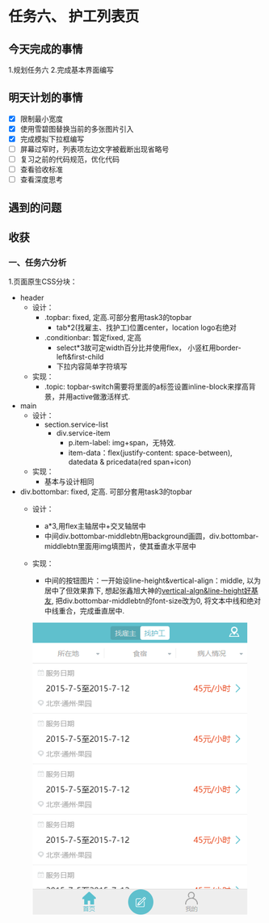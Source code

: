 # 任务六、 护工列表页

## 今天完成的事情

1.规划任务六
2.完成基本界面编写

## 明天计划的事情

- [x] 限制最小宽度
- [x] 使用雪碧图替换当前的多张图片引入
- [x] 完成模拟下拉框编写
- [ ] 屏幕过窄时，列表项左边文字被截断出现省略号
- [ ] 复习之前的代码规范，优化代码
- [ ] 查看验收标准
- [ ] 查看深度思考

## 遇到的问题

## 收获

### 一、任务六分析

1.页面原生CSS分块：

- header
  - 设计：
    - .topbar: fixed, 定高.可部分套用task3的topbar
      - tab*2(找雇主、找护工)位置center，location logo右绝对
    - .conditionbar: 暂定fixed, 定高
      - select*3故可定width百分比并使用flex， 小竖杠用border-left&first-child
      - 下拉内容简单字符填写
  - 实现：
    - .topic: topbar-switch需要将里面的a标签设置inline-block来撑高背景，并用active做激活样式.
- main
  - 设计：
    - section.service-list
      - div.service-item
        - p.item-label: img+span，无特效.
        - item-data：flex(justify-content: space-between), datedata & pricedata(red span+icon)
  - 实现：
    - 基本与设计相同
- div.bottombar: fixed, 定高. 可部分套用task3的topbar
  - 设计：
    - a*3,用flex主轴居中+交叉轴居中
    - 中间div.bottombar-middlebtn用background画圆，div.bottombar-middlebtn里面用img填图片，使其垂直水平居中
  - 实现：
    - 中间的按钮图片：一开始设line-height&vertical-align：middle, 以为居中了但效果靠下, 想起张鑫旭大神的[vertical-algn&line-height好基友](http://www.zhangxinxu.com/wordpress/2015/08/css-deep-understand-vertical-align-and-line-height/), 把div.bottombar-middlebtn的font-size改为0, 将文本中线和绝对中线重合，完成垂直居中.

    ![效果图](effect_pic/effect_result.png)